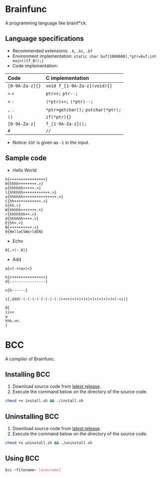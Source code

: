 # Brainfunc
A programming language like brainf\*ck.

## Language specifications

- Recommended extensions: `.b`, `.bc`, `.bf`
- Environment implementation: `static char buf[1000000],*ptr=buf;int main(){f_0();}`
- Code implementation:

| Code            | C implementation                   |
| :-------------- | :--------------------------------- |
| `[0-9A-Za-z]{}` | `void f_[1-9A-Za-z](void){}`       |
| `>` `<`         | `ptr++;` `ptr--;`                  |
| `+` `-`         | `(*ptr)++;` `(*ptr)--;`            |
| `,` `.`         | `*ptr=getchar();` `putchar(*ptr);` |
| `()`            | `if(*ptr){}`                       |
| `[0-9A-Za-z]`   | `f_[1-9A-Za-z]();`                 |
| `#`             | `//`                               |

- Notice: `EOF` is given as `-1` in the input.

## Sample code
- Hello World

```brainfuck
h{++++++++++++++++}
H{hhhh++++++++.>}
e{hhhhhh+++++.>}
l{hhhhhh++++++++++++.>}
o{hhhhhh+++++++++++++++.>}
C{hh++++++++++++.>}
S{hh.>}
W{hhhhh+++++++.>}
r{hhhhhhh++.>}
d{hhhhhh++++.>}
E{hh+.>}
N{++++++++++.>}
0{HelloCSWorldEN}
```

- Echo

```brainfuck
0{,+(-.0)}
```

- Add

```brainfuck
a{>(-<+a>)<}

h{++++++++++++++++}
d{----------------}

n{h------}

i{,ddd(-(-(-(-(-(-(-(-(-(>+<+)+)+)+)+)+)+)+)+)+)>(-<i)}

0{
ii<<
a
hhh.>n.
}
```

# BCC
A compiler of Brainfunc.

## Installing BCC
1. Download source code from [latest release](https://github.com/shuzaei/brainfunc/releases/latest/).
2. Execute the command below on the directory of the source code.

```sh
chmod +x install.sh && ./install.sh
```

## Uninstalling BCC
1. Download source code from [latest release](https://github.com/shuzaei/brainfunc/releases/latest/).
2. Execute the command below on the directory of the source code.

```sh
chmod +x uninstall.sh && ./uninstall.sh
```

## Using BCC
```sh
bcc <filename> [execname]
```
